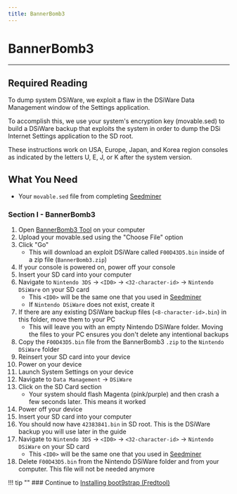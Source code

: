 ```yaml
---
title: BannerBomb3
---
```


# BannerBomb3
---

## Required Reading

To dump system DSiWare, we exploit a flaw in the DSiWare Data Management window of the Settings application.

To accomplish this, we use your system's encryption key (movable.sed) to build a DSiWare backup that exploits the system in order to dump the DSi Internet Settings application to the SD root.

These instructions work on USA, Europe, Japan, and Korea region consoles as indicated by the letters U, E, J, or K after the system version.

## What You Need

* Your `movable.sed` file from completing [Seedminer](seedminer.md)

### Section I - BannerBomb3
1. Open [BannerBomb3 Tool](https://3ds.nhnarwhal.com/3dstools/bannerbomb3.php) on your computer
1. Upload your movable.sed using the "Choose File" option
1. Click "Go"
    + This will download an exploit DSiWare called `F00D43D5.bin` inside of a zip file (`BannerBomb3.zip`)
1. If your console is powered on, power off your console
1. Insert your SD card into your computer
1. Navigate to `Nintendo 3DS` -> `<ID0>` -> `<32-character-id>` -> `Nintendo DSiWare` on your SD card
    + This `<ID0>` will be the same one that you used in [Seedminer](seedminer.md)
    + If `Nintendo DSiWare` does not exist, create it
1. If there are any existing DSiWare backup files (`<8-character-id>.bin`) in this folder, move them to your PC
    + This will leave you with an empty Nintendo DSiWare folder. Moving the files to your PC ensures you don't delete any intentional backups
1. Copy the `F00D43D5.bin` file from the BannerBomb3 `.zip` to the `Nintendo DSiWare` folder
1. Reinsert your SD card into your device
1. Power on your device
1. Launch System Settings on your device
1. Navigate to `Data Management` -> `DSiWare`
1. Click on the SD Card section
    + Your system should flash Magenta (pink/purple) and then crash a few seconds later. This means it worked
1. Power off your device
1. Insert your SD card into your computer
1. You should now have `42383841.bin` in SD root.  This is the DSiWare backup you will use later in the guide
1. Navigate to `Nintendo 3DS` -> `<ID0>` -> `<32-character-id>` -> `Nintendo DSiWare` on your SD card
    + This `<ID0>` will be the same one that you used in [Seedminer](seedminer.md)
1. Delete `F00D43D5.bin` from the Nintendo DSiWare folder and from your computer. This file will not be needed anymore

!!! tip "" ### Continue to [Installing boot9strap (Fredtool)](installing-boot9strap-(fredtool).md)


